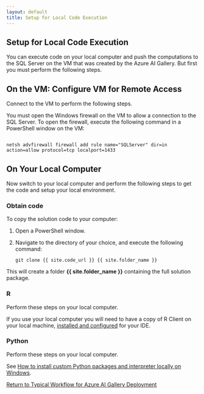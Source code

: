 ```yaml
---
layout: default
title: Setup for Local Code Execution
---
```

## Setup for Local Code Execution

You can execute code on your local computer and push the computations to the SQL Server on the VM  that was created by the Azure AI Gallery. But first you must perform the following steps. 

## On the VM: Configure VM for Remote Access

Connect to the VM to perform the following steps.

You must open the Windows firewall on the VM to allow a connection to the SQL Server. To open the firewall, execute the following command in a PowerShell window on the VM:

<code class="highlighter-rouge">
netsh advfirewall firewall add rule name="SQLServer" dir=in action=allow protocol=tcp localport=1433 
</code>

## On Your Local Computer 
Now switch to your local computer and perform the following steps to get the code and setup your local environment.

### Obtain code

To copy the solution code to your computer: 
1.  Open a PowerShell window.
2.  Navigate to the directory of your choice, and execute the following command:  

    ```
    git clone {{ site.code_url }} {{ site.folder_name }}
    ```

This will create a folder **{{ site.folder_name }}** containing the full solution package.

###  R

Perform these steps on your local computer.

If you use your local computer you will need to have a copy of R Client on your local machine, <a href="rstudio.html"> installed and configured</a> for your IDE.  

###  Python

Perform these steps on your local computer.

See <a href="https://docs.microsoft.com/en-us/machine-learning-server/install/python-libraries-interpreter">How to install custom Python packages and interpreter locally on Windows</a>.

<a href="CIG_Workflow.html#step2">Return to Typical Workflow for Azure AI Gallery Deployment<a>